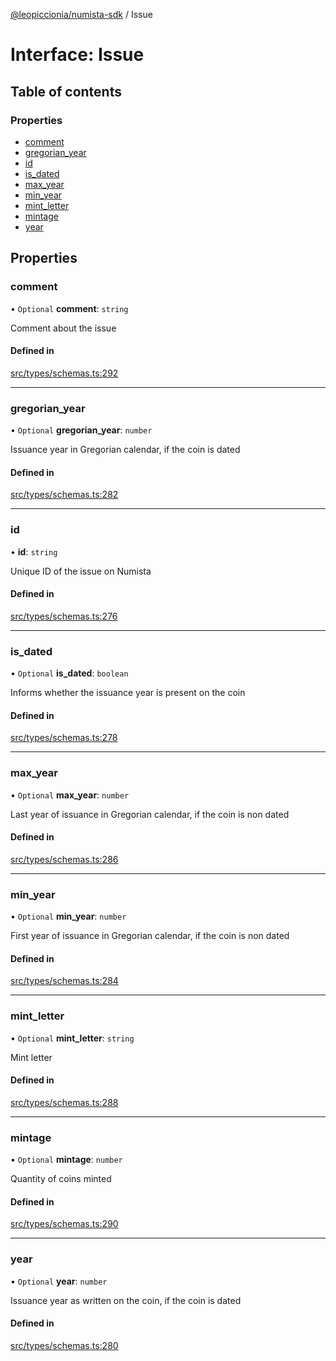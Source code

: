 [@leopiccionia/numista-sdk](../README.md) / Issue

# Interface: Issue

## Table of contents

### Properties

- [comment](Issue.md#comment)
- [gregorian\_year](Issue.md#gregorian_year)
- [id](Issue.md#id)
- [is\_dated](Issue.md#is_dated)
- [max\_year](Issue.md#max_year)
- [min\_year](Issue.md#min_year)
- [mint\_letter](Issue.md#mint_letter)
- [mintage](Issue.md#mintage)
- [year](Issue.md#year)

## Properties

### comment

• `Optional` **comment**: `string`

Comment about the issue

#### Defined in

[src/types/schemas.ts:292](https://github.com/leopiccionia/numista-sdk/blob/0647f5f/src/types/schemas.ts#L292)

___

### gregorian\_year

• `Optional` **gregorian\_year**: `number`

Issuance year in Gregorian calendar, if the coin is dated

#### Defined in

[src/types/schemas.ts:282](https://github.com/leopiccionia/numista-sdk/blob/0647f5f/src/types/schemas.ts#L282)

___

### id

• **id**: `string`

Unique ID of the issue on Numista

#### Defined in

[src/types/schemas.ts:276](https://github.com/leopiccionia/numista-sdk/blob/0647f5f/src/types/schemas.ts#L276)

___

### is\_dated

• `Optional` **is\_dated**: `boolean`

Informs whether the issuance year is present on the coin

#### Defined in

[src/types/schemas.ts:278](https://github.com/leopiccionia/numista-sdk/blob/0647f5f/src/types/schemas.ts#L278)

___

### max\_year

• `Optional` **max\_year**: `number`

Last year of issuance in Gregorian calendar, if the coin is non dated

#### Defined in

[src/types/schemas.ts:286](https://github.com/leopiccionia/numista-sdk/blob/0647f5f/src/types/schemas.ts#L286)

___

### min\_year

• `Optional` **min\_year**: `number`

First year of issuance in Gregorian calendar, if the coin is non dated

#### Defined in

[src/types/schemas.ts:284](https://github.com/leopiccionia/numista-sdk/blob/0647f5f/src/types/schemas.ts#L284)

___

### mint\_letter

• `Optional` **mint\_letter**: `string`

Mint letter

#### Defined in

[src/types/schemas.ts:288](https://github.com/leopiccionia/numista-sdk/blob/0647f5f/src/types/schemas.ts#L288)

___

### mintage

• `Optional` **mintage**: `number`

Quantity of coins minted

#### Defined in

[src/types/schemas.ts:290](https://github.com/leopiccionia/numista-sdk/blob/0647f5f/src/types/schemas.ts#L290)

___

### year

• `Optional` **year**: `number`

Issuance year as written on the coin, if the coin is dated

#### Defined in

[src/types/schemas.ts:280](https://github.com/leopiccionia/numista-sdk/blob/0647f5f/src/types/schemas.ts#L280)
